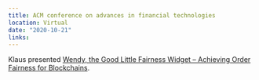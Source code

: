 ```yaml
---
title: ACM conference on advances in financial technologies
location: Virtual
date: "2020-10-21"
links:
---
```


Klaus presented <a href="https://eprint.iacr.org/2020/885" target="_blank">Wendy, the Good Little Fairness Widget – Achieving Order Fairness for Blockchains</a>.

